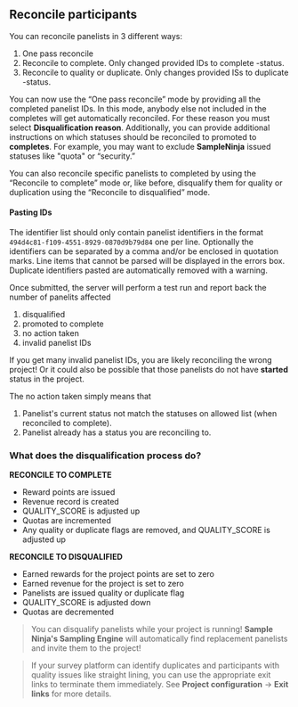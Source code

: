 ## Reconcile participants

You can reconcile panelists in 3 different ways:

1) One pass reconcile
2) Reconcile to complete. Only changed provided IDs to complete -status.
3) Reconcile to quality or duplicate. Only changes provided ISs to duplicate -status.

You can now use the “One pass reconcile” mode by providing all the completed panelist IDs. In this mode, anybody else not included in the completes will get automatically reconciled. For these reason you must select **Disqualification reason**. Additionally, you can provide additional instructions on which statuses should be reconciled to promoted to **completes**. For example, you may want to exclude **SampleNinja** issued statuses like "quota" or “security.”

You can also reconcile specific panelists to completed by using the “Reconcile to complete” mode or, like before, disqualify them for quality or duplication using the “Reconcile to disqualified” mode.

#### Pasting IDs
The identifier list should only contain panelist identifiers in the format ```494d4c81-f109-4551-8929-0870d9b79d84``` one per line. Optionally the identifiers can be separated by a comma and/or be enclosed in quotation marks. Line items that cannot be parsed will be displayed in the errors box. Duplicate identifiers pasted are automatically removed with a warning.

Once submitted, the server will perform a test run and report back the number of panelits affected

1) disqualified 
2) promoted to complete
3) no action taken
4) invalid panelist IDs

If you get many invalid panelist IDs, you are likely reconciling the wrong project! Or it could also be possible that those panelists do not have **started** status in the project.

The no action taken simply means that 

1) Panelist's current status not match the statuses on allowed list (when reconciled to complete).
2) Panelist already has a status you are reconciling to.

### What does the disqualification process do?

**RECONCILE TO COMPLETE**
- Reward points are issued
- Revenue record is created
- QUALITY_SCORE is adjusted up
- Quotas are incremented
- Any quality or duplicate flags are removed, and QUALITY_SCORE is adjusted up

**RECONCILE TO DISQUALIFIED**
- Earned rewards for the project points are set to zero
- Earned revenue for the project is set to zero
- Panelists are issued quality or duplicate flag
- QUALITY_SCORE is adjusted down
- Quotas are decremented

> You can disqualify panelists while your project is running! **Sample Ninja's Sampling Engine** will automatically find replacement panelists and invite them to the project!

> If your survey platform can identify duplicates and participants with quality issues like straight lining, you can use the appropriate exit links to terminate them immediately. See **Project configuration** -> **Exit links** for more details.


